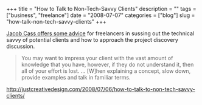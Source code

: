 +++
title = "How to Talk to Non-Tech-Savvy Clients"
description = ""
tags = ["business", "freelance"]
date = "2008-07-07"
categories = ["blog"]
slug = "how-talk-non-tech-savvy-clients"
+++



<p><a href="http://justcreativedesign.com/2008/07/06/how-to-talk-to-non-tech-savvy-clients/">Jacob Cass offers some advice</a> for freelancers in sussing out the technical savvy of potential clients and how to approach the project discovery discussion.</p>
<blockquote><p>You may want to impress your client with the vast amount of knowledge that you have, however, if they do not understand it, then all of your effort is lost. ... [W]hen explaining a concept, slow down, provide examples and talk in familiar terms.</p></blockquote>
    
  <a href="http://justcreativedesign.com/2008/07/06/how-to-talk-to-non-tech-savvy-clients/">http://justcreativedesign.com/2008/07/06/how-to-talk-to-non-tech-savvy-clients/</a>
